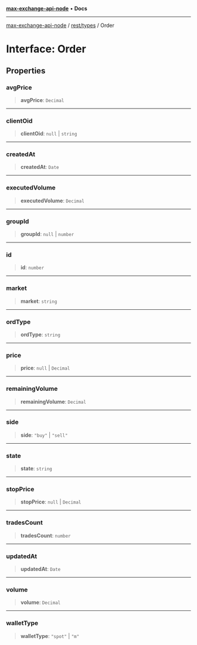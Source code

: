 [**max-exchange-api-node**](../../../README.md) • **Docs**

***

[max-exchange-api-node](../../../modules.md) / [rest/types](../README.md) / Order

# Interface: Order

## Properties

### avgPrice

> **avgPrice**: `Decimal`

***

### clientOid

> **clientOid**: `null` \| `string`

***

### createdAt

> **createdAt**: `Date`

***

### executedVolume

> **executedVolume**: `Decimal`

***

### groupId

> **groupId**: `null` \| `number`

***

### id

> **id**: `number`

***

### market

> **market**: `string`

***

### ordType

> **ordType**: `string`

***

### price

> **price**: `null` \| `Decimal`

***

### remainingVolume

> **remainingVolume**: `Decimal`

***

### side

> **side**: `"buy"` \| `"sell"`

***

### state

> **state**: `string`

***

### stopPrice

> **stopPrice**: `null` \| `Decimal`

***

### tradesCount

> **tradesCount**: `number`

***

### updatedAt

> **updatedAt**: `Date`

***

### volume

> **volume**: `Decimal`

***

### walletType

> **walletType**: `"spot"` \| `"m"`
